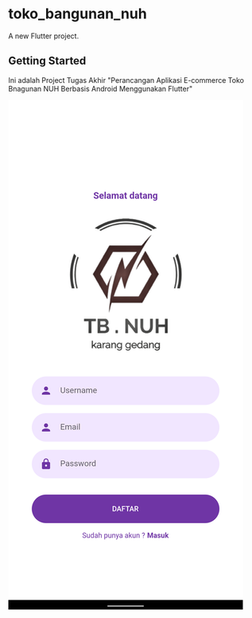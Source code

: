 # toko_bangunan_nuh

A new Flutter project.

## Getting Started

Ini adalah Project Tugas Akhir "Perancangan Aplikasi E-commerce Toko Bnagunan NUH Berbasis Android Menggunakan Flutter"

![signup](https://github.com/bbusyairie/Toko-Bangunan-NUH/blob/master/assets/screenshot/1%20(1).png)
